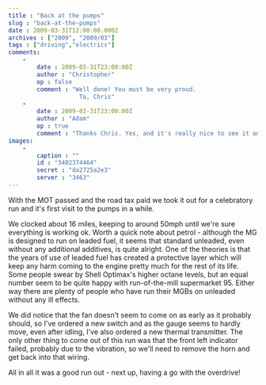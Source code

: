 ```yaml
---
title : "Back at the pumps"
slug : "back-at-the-pumps"
date : 2009-03-31T12:00:00.000Z
archives : ["2009", "2009/03"]
tags : ["driving","electrics"]
comments:
    -
        date : 2009-03-31T23:00:00Z
        author : "Christopher"
        op : false
        comment : "Well done! You must be very proud.
                    Ta, Chris"
    -
        date : 2009-03-31T23:00:00Z
        author : "Adam"
        op : true
        comment : "Thanks Chris. Yes, and it's really nice to see it on the road. Just thinking of lots of summer driving at the moment!"
images:
    -
        caption : ""
        id : "3402374464"
        secret : "da2725a2e3"
        server : "3463"
---
```


With the MOT passed and the road tax paid we took it out for a celebratory run and it's first visit to the pumps in a while.


We clocked about 16 miles, keeping to around 50mph until we're sure everything is working ok. Worth a quick note about petrol - although the MG is designed to run on leaded fuel, it seems that standard unleaded, even without any additional additives, is quite alright. One of the theories is that the years of use of leaded fuel has created a protective layer which will keep any harm coming to the engine pretty much for the rest of its life. Some people swear by Shell Optimax's higher octane levels, but an equal number seem to be quite happy with run-of-the-mill supermarket 95.  Either way there are plenty of people who have run their MGBs on unleaded without any ill effects.


We did notice that the fan doesn't seem to come on as early as it probably should, so I've ordered a new switch and as the gauge seems to hardly move, even after idling, I've also ordered a new thermal transmitter. The only other thing to come out of this run was that the front left indicator failed, probably due to the vibration, so we'll need to remove the horn and get back into that wiring.


All in all it was a good run out - next up, having a go with the overdrive!